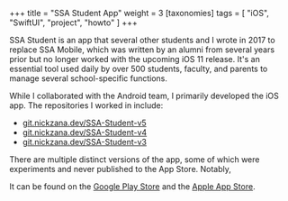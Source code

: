 +++
title = "SSA Student App"
weight = 3
[taxonomies]
tags = [ "iOS", "SwiftUI", "project", "howto" ]
+++

SSA Student is an app that several other students and I wrote in 2017 to replace
SSA Mobile, which was written by an alumni from several years prior but no
longer worked with the upcoming iOS 11 release. It's an essential tool used
daily by over 500 students, faculty, and parents to manage several
school-specific functions.

While I collaborated with the Android team, I primarily developed the iOS app.
The repositories I worked in include:

* [git.nickzana.dev/SSA-Student-v5](https://git.nickzana.dev/nick/SSA-Student-v5)
* [git.nickzana.dev/SSA-Student-v4](https://git.nickzana.dev/nick/SSA-Student-v4)
* [git.nickzana.dev/SSA-Student-v3](https://git.nickzana.dev/nick/SSA-Student-v3)

There are multiple distinct versions of the app, some of which were experiments
and never published to the App Store. Notably,

It can be found on the [Google Play
Store](https://play.google.com/store/apps/details?id=fuad.yousseftech.studentapp)
and the [Apple App Store](https://apps.apple.com/us/app/ssa-student-app/id1286346340).
